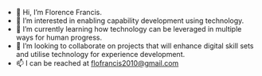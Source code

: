 - 👋 Hi, I’m Florence Francis.
- 👀 I’m interested in enabling capability development using technology.
- 🌱 I’m currently learning how technology can be leveraged in multiple ways for human progress.
- 💞️ I’m looking to collaborate on projects that will enhance digital skill sets and utilise technology for experience development.
- 📫 I can be reached at flofrancis2010@gmail.com

<!---
FlorenceFrancis/FlorenceFrancis is a ✨ special ✨ repository because its `README.md` (this file) appears on your GitHub profile.
You can click the Preview link to take a look at your changes.
--->
